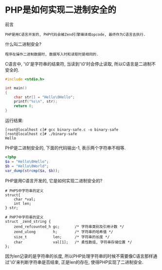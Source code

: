 # PHP是如何实现二进制安全的

前言
```
PHP是用C语言开发的, PHP代码会被Zend引擎编译成opcode, 最终作为C语言去执行.
```

什么叫二进制安全?
```
程序在操作二进制数据时, 数据写入时和读取时是相同的.
```

C语言中, '\0'是字符串的结束符, 当读到'\0'时会停止读取, 所以C语言是二进制不安全的.
```c
#include <stdio.h>

int main()
{
    char str[] = "Hello\0Hello";
    printf("%s\n", str);
    return 0;
}
```
运行结果:
```
[root@localhost c]# gcc binary-safe.c -o binary-safe
[root@localhost c]# ./binary-safe
Hello
```
PHP是二进制安全的, 下面的代码输出-1, 表示两个字符串不相等.
```php
<?php
$a = "Hello\0Hello";
$b = "Hello\0World";
var_dump(strcmp($a, $b));
```
PHP是用C语言开发的, 它是如何实现二进制安全的?
```
# PHP5中字符串的定义
struct{
	char *val;
	int len;
} str;

# PHP7中字符串的定义
struct _zend_string {
    zend_refcounted_h gc;       /* 字符串类别及引用计数 */
    zend_ulong        h;        /* 字符串的哈希值 */
    size_t            len;      /* 字符串的长度 */
    char              val[1];   /* 柔性数组, 字符串存储位置 */
};
```
因为len记录的是字符串的长度, 所以PHP处理字符串的时候不需要像C语言那样通过'\0'来判断字符串是否结束, 正是len的存在, 使得PHP实现了二进制安全.
